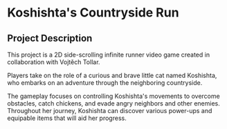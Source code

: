 # Koshishta's Countryside Run

## Project Description

This project is a 2D side-scrolling infinite runner video game created in collaboration with Vojtěch Tollar. 

Players take on the role of a curious and brave little cat named Koshishta, who embarks on an adventure through the neighboring countryside. 

The gameplay focuses on controlling Koshishta's movements to overcome obstacles, catch chickens, and evade angry neighbors and other enemies. Throughout her journey, Koshishta can discover various power-ups and equipable items that will aid her progress.
